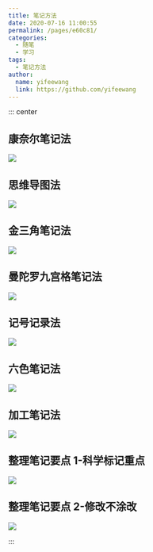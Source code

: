 ```yaml
---
title: 笔记方法
date: 2020-07-16 11:00:55
permalink: /pages/e60c81/
categories:
  - 随笔
  - 学习
tags:
  - 笔记方法
author:
  name: yifeewang
  link: https://github.com/yifeewang
---
```


::: center

## 康奈尔笔记法

![](https://cdn.jsdelivr.net/gh/xugaoyi/image_store/blog/20200716105752.jpg)

## 思维导图法

![](https://cdn.jsdelivr.net/gh/xugaoyi/image_store/blog/20200716105747.jpg)

## 金三角笔记法

![](https://cdn.jsdelivr.net/gh/xugaoyi/image_store/blog/20200716105753.jpg)

## 曼陀罗九宫格笔记法

![](https://cdn.jsdelivr.net/gh/xugaoyi/image_store/blog/20200716105748.jpg)

## 记号记录法

![](https://cdn.jsdelivr.net/gh/xugaoyi/image_store/blog/20200716105749.jpg)

## 六色笔记法

![](https://cdn.jsdelivr.net/gh/xugaoyi/image_store/blog/20200716105750.jpg)

## 加工笔记法

![](https://cdn.jsdelivr.net/gh/xugaoyi/image_store/blog/20200716105751.jpg)

## 整理笔记要点 1-科学标记重点

![](https://cdn.jsdelivr.net/gh/xugaoyi/image_store/blog/20200716105746.jpg)

## 整理笔记要点 2-修改不涂改

![](https://cdn.jsdelivr.net/gh/xugaoyi/image_store/blog/20200716105745.jpg)

:::

 
 <comment/> 
 